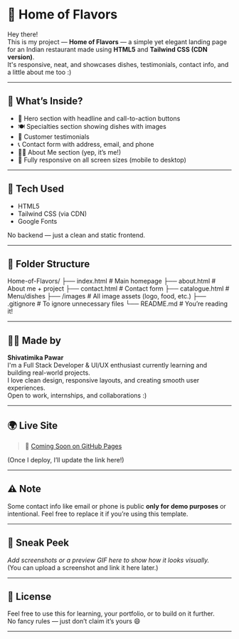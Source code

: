 # 🍛 Home of Flavors

Hey there!  
This is my project — **Home of Flavors** — a simple yet elegant landing page for an Indian restaurant made using **HTML5** and **Tailwind CSS (CDN version)**.  
It's responsive, neat, and showcases dishes, testimonials, contact info, and a little about me too :)

---

## 🚀 What’s Inside?

- 🎯 Hero section with headline and call-to-action buttons
- 🍽️ Specialties section showing dishes with images
- 💬 Customer testimonials
- 📞 Contact form with address, email, and phone
- 🧑‍💻 About Me section (yep, it’s me!)
- 📱 Fully responsive on all screen sizes (mobile to desktop)

---

## 🔧 Tech Used

- HTML5  
- Tailwind CSS (via CDN)  
- Google Fonts  

No backend — just a clean and static frontend.

---

## 📁 Folder Structure
Home-of-Flavors/
├── index.html # Main homepage
├── about.html # About me + project
├── contact.html # Contact form
├── catalogue.html # Menu/dishes
├── /images # All image assets (logo, food, etc.)
├── .gitignore # To ignore unnecessary files
└── README.md # You’re reading it!

---

## 👩‍💻 Made by

**Shivatimika Pawar**  
I'm a Full Stack Developer & UI/UX enthusiast currently learning and building real-world projects.  
I love clean design, responsive layouts, and creating smooth user experiences.  
Open to work, internships, and collaborations :)

---

## 🌍 Live Site

> 🔗 [Coming Soon on GitHub Pages](#)

(Once I deploy, I’ll update the link here!)

---

## ⚠️ Note

Some contact info like email or phone is public **only for demo purposes** or intentional. Feel free to replace it if you’re using this template.

---

## 📸 Sneak Peek

_Add screenshots or a preview GIF here to show how it looks visually._  
(You can upload a screenshot and link it here later.)

---

## 📜 License

Feel free to use this for learning, your portfolio, or to build on it further.  
No fancy rules — just don’t claim it’s yours 😄

---

